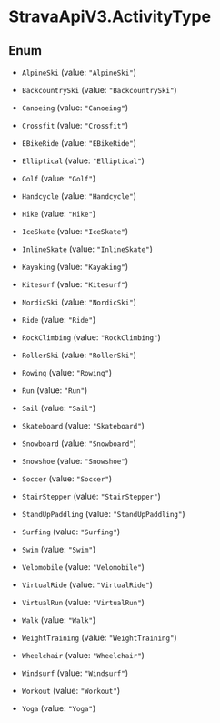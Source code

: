 # StravaApiV3.ActivityType

## Enum


* `AlpineSki` (value: `"AlpineSki"`)

* `BackcountrySki` (value: `"BackcountrySki"`)

* `Canoeing` (value: `"Canoeing"`)

* `Crossfit` (value: `"Crossfit"`)

* `EBikeRide` (value: `"EBikeRide"`)

* `Elliptical` (value: `"Elliptical"`)

* `Golf` (value: `"Golf"`)

* `Handcycle` (value: `"Handcycle"`)

* `Hike` (value: `"Hike"`)

* `IceSkate` (value: `"IceSkate"`)

* `InlineSkate` (value: `"InlineSkate"`)

* `Kayaking` (value: `"Kayaking"`)

* `Kitesurf` (value: `"Kitesurf"`)

* `NordicSki` (value: `"NordicSki"`)

* `Ride` (value: `"Ride"`)

* `RockClimbing` (value: `"RockClimbing"`)

* `RollerSki` (value: `"RollerSki"`)

* `Rowing` (value: `"Rowing"`)

* `Run` (value: `"Run"`)

* `Sail` (value: `"Sail"`)

* `Skateboard` (value: `"Skateboard"`)

* `Snowboard` (value: `"Snowboard"`)

* `Snowshoe` (value: `"Snowshoe"`)

* `Soccer` (value: `"Soccer"`)

* `StairStepper` (value: `"StairStepper"`)

* `StandUpPaddling` (value: `"StandUpPaddling"`)

* `Surfing` (value: `"Surfing"`)

* `Swim` (value: `"Swim"`)

* `Velomobile` (value: `"Velomobile"`)

* `VirtualRide` (value: `"VirtualRide"`)

* `VirtualRun` (value: `"VirtualRun"`)

* `Walk` (value: `"Walk"`)

* `WeightTraining` (value: `"WeightTraining"`)

* `Wheelchair` (value: `"Wheelchair"`)

* `Windsurf` (value: `"Windsurf"`)

* `Workout` (value: `"Workout"`)

* `Yoga` (value: `"Yoga"`)


